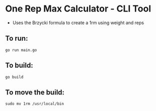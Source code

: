 # One Rep Max Calculator - CLI Tool

- Uses the Brzycki formula to create a 1rm using weight and reps

## To run:

```
go run main.go
```

## To build:

```
go build
```

## To move the build:

```
sudo mv 1rm /usr/local/bin
```
